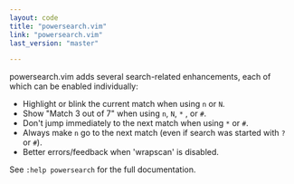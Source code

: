 ```yaml
---
layout: code
title: "powersearch.vim"
link: "powersearch.vim"
last_version: "master"

---
```


powersearch.vim adds several search-related enhancements, each of which can be
enabled individually:

- Highlight or blink the current match when using `n` or `N`.
- Show "Match 3 out of 7" when using `n`, `N`, `*` , or `#`.
- Don't jump immediately to the next match when using `*` or `#`.
- Always make `n` go to the next match (even if search was started with `?` or
  `#`).
- Better errors/feedback when 'wrapscan' is disabled.

See `:help powersearch` for the full documentation.
